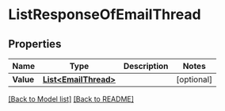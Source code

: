 # ListResponseOfEmailThread
## Properties
Name | Type | Description | Notes
------------ | ------------- | ------------- | -------------
**Value** | [**List&lt;EmailThread&gt;**](EmailThread.md) |  | [optional] 


[[Back to Model list]](Models.md) [[Back to README]](README.md)

